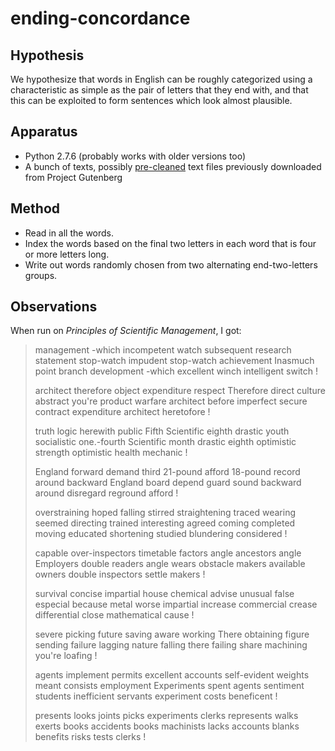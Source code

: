 ending-concordance
==================

Hypothesis
----------

We hypothesize that words in English can be roughly categorized using a
characteristic as simple as the pair of letters that they end with, and
that this can be exploited to form sentences which look almost plausible.

Apparatus
---------

*   Python 2.7.6 (probably works with older versions too)
*   A bunch of texts, possibly [pre-cleaned](../guten-gutter) text files
    previously downloaded from Project Gutenberg

Method
------

*   Read in all the words.
*   Index the words based on the final two letters in each word that is four or
    more letters long.
*   Write out words randomly chosen from two alternating end-two-letters groups.

Observations
------------

When run on _Principles of Scientific Management_, I got:

> management -which incompetent watch subsequent research statement stop-watch impudent stop-watch achievement Inasmuch point branch development -which excellent winch intelligent switch !
> 
> architect therefore object expenditure respect Therefore direct culture abstract you're product warfare architect before imperfect secure contract expenditure architect heretofore !
> 
> truth logic herewith public Fifth Scientific eighth drastic youth socialistic one.-fourth Scientific month drastic eighth optimistic strength optimistic health mechanic !
> 
> England forward demand third 21-pound afford 18-pound record around backward England board depend guard sound backward around disregard reground afford !
> 
> overstraining hoped falling stirred straightening traced wearing seemed directing trained interesting agreed coming completed moving educated shortening studied blundering considered !
> 
> capable over-inspectors timetable factors angle ancestors angle Employers double readers angle wears obstacle makers available owners double inspectors settle makers !
> 
> survival concise impartial house chemical advise unusual false especial because metal worse impartial increase commercial crease differential close mathematical cause !
> 
> severe picking future saving aware working There obtaining figure sending failure lagging nature falling there failing share machining you're loafing !
> 
> agents implement permits excellent accounts self-evident weights meant consists employment Experiments spent agents sentiment students inefficient servants experiment costs beneficent !
> 
> presents looks joints picks experiments clerks represents walks exerts books accidents books machinists lacks accounts blanks benefits risks tests clerks !
